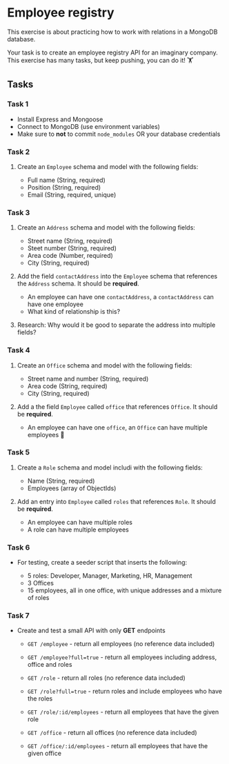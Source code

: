 # Employee registry

This exercise is about practicing how to work with relations in a MongoDB database.

Your task is to create an employee registry API for an imaginary company. This exercise has many tasks, but keep pushing, you can do it! 🏋️

## Tasks

### Task 1

- Install Express and Mongoose
- Connect to MongoDB (use environment variables)
- Make sure to **not** to commit `node_modules` OR your database credentials

### Task 2

1. Create an `Employee` schema and model with the following fields:

   - Full name (String, required)
   - Position (String, required)
   - Email (String, required, unique)

### Task 3

1. Create an `Address` schema and model with the following fields:

   - Street name (String, required)
   - Steet number (String, required)
   - Area code (Number, required)
   - City (String, required)

2. Add the field `contactAddress` into the `Employee` schema that references the `Address` schema. It should be **required**.

   - An employee can have one `contactAddress`, a `contactAddress` can have one employee
   - What kind of relationship is this?

3. Research: Why would it be good to separate the address into multiple fields?

### Task 4

1. Create an `Office` schema and model with the following fields:

   - Street name and number (String, required)
   - Area code (String, required)
   - City (String, required)

2. Add a the field `Employee` called `office` that references `Office`. It should be **required**.

   - An employee can have one `office`, an `Office` can have multiple employees 🦐

### Task 5

1. Create a `Role` schema and model includi with the following fields:

   - Name (String, required)
   - Employees (array of ObjectIds)

2. Add an entry into `Employee` called `roles` that references `Role`. It should be **required**.

   - An employee can have multiple roles
   - A role can have multiple employees

### Task 6

- For testing, create a seeder script that inserts the following:

  - 5 roles: Developer, Manager, Marketing, HR, Management
  - 3 Offices
  - 15 employees, all in one office, with unique addresses and a mixture of roles

### Task 7

- Create and test a small API with only **GET** endpoints

  - `GET /employee` - return all employees (no reference data included)
  - `GET /employee?full=true` - return all employees including address, office and roles

  - `GET /role` - return all roles (no reference data included)
  - `GET /role?full=true` - return roles and include employees who have the roles
  - `GET /role/:id/employees` - return all employees that have the given role

  - `GET /office` - return all offices (no reference data included)
  - `GET /office/:id/employees` - return all employees that have the given office
